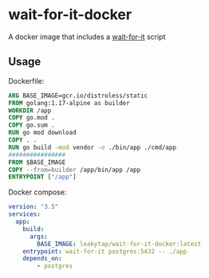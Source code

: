 # wait-for-it-docker
A docker image that includes a [wait-for-it](https://github.com/vishnubob/wait-for-it) script

## Usage

Dockerfile:
``` Dockerfile
ARG BASE_IMAGE=gcr.io/distroless/static
FROM golang:1.17-alpine as builder
WORKDIR /app
COPY go.mod .
COPY go.sum .
RUN go mod download
COPY . .
RUN go build -mod vendor -o ./bin/app ./cmd/app
################
FROM $BASE_IMAGE
COPY --from=builder /app/bin/app /app
ENTRYPOINT ["/app"]
```

Docker compose:
``` yaml
version: "3.5"
services:
  app:
    build:
      args:
        BASE_IMAGE: leakytap/wait-for-it-docker:latest
    entrypoint: wait-for-it postgres:5432 -- ./app
    depends_on:
        - postgres

```
